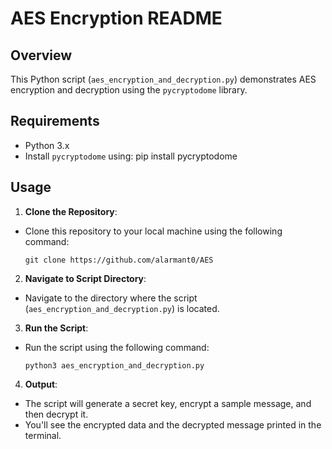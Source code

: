 # AES Encryption README

## Overview
This Python script (`aes_encryption_and_decryption.py`) demonstrates AES encryption and decryption using the `pycryptodome` library.

## Requirements
- Python 3.x
- Install `pycryptodome` using: pip install pycryptodome


## Usage
1. **Clone the Repository**: 
  - Clone this repository to your local machine using the following command:
    ```
    git clone https://github.com/alarmant0/AES
    ```

2. **Navigate to Script Directory**:
  - Navigate to the directory where the script (`aes_encryption_and_decryption.py`) is located.

3. **Run the Script**: 
  - Run the script using the following command:
    ```
    python3 aes_encryption_and_decryption.py
    ```

4. **Output**:
  - The script will generate a secret key, encrypt a sample message, and then decrypt it.
  - You'll see the encrypted data and the decrypted message printed in the terminal.
    

